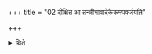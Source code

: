 +++
title = "02 दीक्षित आ तन्त्रीभावादेकैकमपवर्जयति"

+++

<details><summary>थिते</summary>

दीक्षित आ तन्त्रीभावादेकैकमपवर्जयति २
</details>
